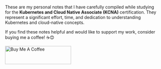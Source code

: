 These are my personal notes that I have carefully compiled while studying for the **Kubernetes and Cloud Native Associate (KCNA)** certification. They represent a significant effort, time, and dedication to understanding Kubernetes and cloud-native concepts.

If you find these notes helpful and would like to support my work, consider buying me a coffee! ☕😊

<a href="https://www.buymeacoffee.com/xeon123" target="_blank"><img src="https://cdn.buymeacoffee.com/buttons/v2/default-yellow.png" alt="Buy Me A Coffee" style="height: 60px !important;width: 217px !important;" ></a>



